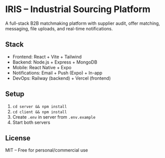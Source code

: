 # IRIS – Industrial Sourcing Platform

A full-stack B2B matchmaking platform with supplier audit, offer matching, messaging, file uploads, and real-time notifications.

## Stack

- Frontend: React + Vite + Tailwind
- Backend: Node.js + Express + MongoDB
- Mobile: React Native + Expo
- Notifications: Email + Push (Expo) + In-app
- DevOps: Railway (backend) + Vercel (frontend)

## Setup

1. `cd server && npm install`
2. `cd client && npm install`
3. Create `.env` in server from `.env.example`
4. Start both servers

## License

MIT – Free for personal/commercial use
